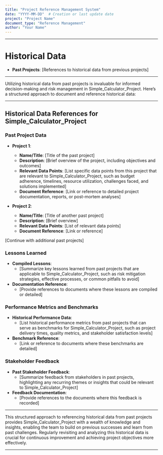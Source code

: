 ```yaml
---
title: "Project Reference Management System"
date: "YYYY-MM-DD"  # Creation or last update date
project: "Project Name"
document_type: "Reference Management"
author: "Your Name"
---
```

---
# Historical Data

- **Past Projects**: [References to historical data from previous projects]

---
Utilizing historical data from past projects is invaluable for informed decision-making and risk management in Simple_Calculator_Project. Here’s a structured approach to document and reference historical data:

---

## Historical Data References for Simple_Calculator_Project

### Past Project Data
- **Project 1**:
  - **Name/Title**: [Title of the past project]
  - **Description**: [Brief overview of the project, including objectives and outcomes]
  - **Relevant Data Points**: [List specific data points from this project that are relevant to Simple_Calculator_Project, such as budget adherence, timelines, resource utilization, challenges faced, and solutions implemented]
  - **Document Reference**: [Link or reference to detailed project documentation, reports, or post-mortem analyses]

- **Project 2**:
  - **Name/Title**: [Title of another past project]
  - **Description**: [Brief overview]
  - **Relevant Data Points**: [List of relevant data points]
  - **Document Reference**: [Link or reference]

[Continue with additional past projects]

### Lessons Learned
- **Compiled Lessons**: 
  - [Summarize key lessons learned from past projects that are applicable to Simple_Calculator_Project, such as risk mitigation strategies, effective processes, or common pitfalls to avoid]
- **Documentation Reference**: 
  - [Provide references to documents where these lessons are compiled or detailed]

### Performance Metrics and Benchmarks
- **Historical Performance Data**: 
  - [List historical performance metrics from past projects that can serve as benchmarks for Simple_Calculator_Project, such as project delivery times, quality metrics, and stakeholder satisfaction levels]
- **Benchmark Reference**: 
  - [Link or reference to documents where these benchmarks are detailed]

### Stakeholder Feedback
- **Past Stakeholder Feedback**: 
  - [Summarize feedback from stakeholders in past projects, highlighting any recurring themes or insights that could be relevant to Simple_Calculator_Project]
- **Feedback Documentation**: 
  - [Provide references to the documents where this feedback is recorded]

---

This structured approach to referencing historical data from past projects provides Simple_Calculator_Project with a wealth of knowledge and insights, enabling the team to build on previous successes and learn from past challenges. Regularly revisiting and analyzing this historical data is crucial for continuous improvement and achieving project objectives more effectively.

---
